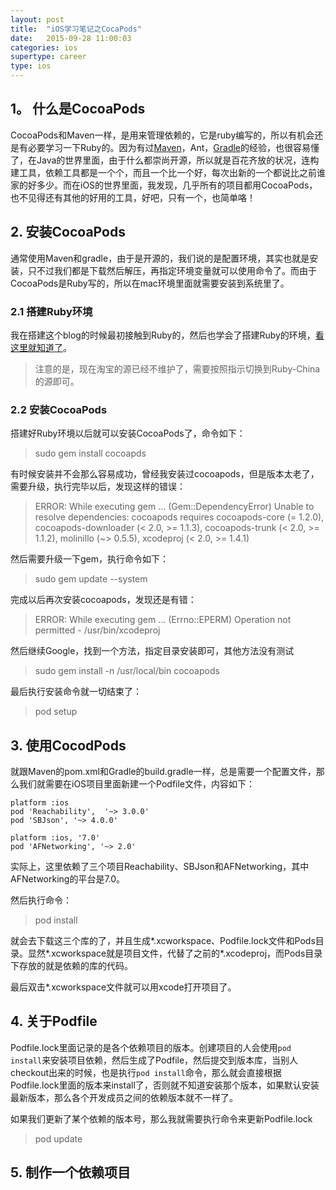 ```yaml
---
layout: post
title:  "iOS学习笔记之CocaPods"
date:   2015-09-28 11:00:03
categories: ios
supertype: career
type: ios
---
```


## 1。 什么是CocoaPods

CocoaPods和Maven一样，是用来管理依赖的，它是ruby编写的，所以有机会还是有必要学习一下Ruby的。因为有过[Maven](http://zhgeaits.me/other/2011/11/20/maven-study-notes.html)，Ant，[Gradle](http://zhgeaits.me/other/2014/08/05/gradle-study-notes.html)的经验，也很容易懂了，在Java的世界里面，由于什么都崇尚开源，所以就是百花齐放的状况，连构建工具，依赖工具都是一个个，而且一个比一个好，每次出新的一个都说比之前谁家的好多少。而在iOS的世界里面，我发现，几乎所有的项目都用CocoaPods，也不见得还有其他的好用的工具，好吧，只有一个，也简单咯！

## 2. 安装CocoaPods

通常使用Maven和gradle，由于是开源的，我们说的是配置环境，其实也就是安装，只不过我们都是下载然后解压，再指定环境变量就可以使用命令了。而由于CocoaPods是Ruby写的，所以在mac环境里面就需要安装到系统里了。

### 2.1 搭建Ruby环境

我在搭建这个blog的时候最初接触到Ruby的，然后也学会了搭建Ruby的环境，[看这里就知道了](http://zhgeaits.me/other/2013/06/07/how-to-build-this-blog.html)。

>注意的是，现在淘宝的源已经不维护了，需要按照指示切换到Ruby-China的源即可。

### 2.2 安装CocoaPods

搭建好Ruby环境以后就可以安装CocoaPods了，命令如下：

>sudo gem install cocoapds

有时候安装并不会那么容易成功，曾经我安装过cocoapods，但是版本太老了，需要升级，执行完毕以后，发现这样的错误：

>ERROR:  While executing gem ... (Gem::DependencyError)
>    Unable to resolve dependencies: cocoapods requires cocoapods-core (= 1.2.0), cocoapods-downloader (< 2.0, >= 1.1.3), cocoapods-trunk (< 2.0, >= 1.1.2), molinillo (~> 0.5.5), xcodeproj (< 2.0, >= 1.4.1)

然后需要升级一下gem，执行命令如下：

>sudo gem update --system

完成以后再次安装cocoapods，发现还是有错：

>ERROR:  While executing gem ... (Errno::EPERM)
>    Operation not permitted - /usr/bin/xcodeproj

然后继续Google，找到一个方法，指定目录安装即可，其他方法没有测试

>sudo gem install -n /usr/local/bin cocoapods

最后执行安装命令就一切结束了：

>pod setup

## 3. 使用CocodPods

就跟Maven的pom.xml和Gradle的build.gradle一样，总是需要一个配置文件，那么我们就需要在iOS项目里面新建一个Podfile文件，内容如下：

	platform :ios  
	pod 'Reachability',  '~> 3.0.0'  
	pod 'SBJson', '~> 4.0.0'  
	  
	platform :ios, '7.0'  
	pod 'AFNetworking', '~> 2.0' 

实际上，这里依赖了三个项目Reachability、SBJson和AFNetworking，其中AFNetworking的平台是7.0。

然后执行命令：

>pod install

就会去下载这三个库的了，并且生成*.xcworkspace、Podfile.lock文件和Pods目录。显然*.xcworkspace就是项目文件，代替了之前的*.xcodeproj，而Pods目录下存放的就是依赖的库的代码。

最后双击*.xcworkspace文件就可以用xcode打开项目了。

## 4. 关于Podfile

Podfile.lock里面记录的是各个依赖项目的版本。创建项目的人会使用`pod install`来安装项目依赖，然后生成了Podfile，然后提交到版本库，当别人checkout出来的时候，也是执行`pod install`命令，那么就会直接根据Podfile.lock里面的版本来install了，否则就不知道安装那个版本，如果默认安装最新版本，那么各个开发成员之间的依赖版本就不一样了。

如果我们更新了某个依赖的版本号，那么我就需要执行命令来更新Podfile.lock

>pod update

## 5. 制作一个依赖项目